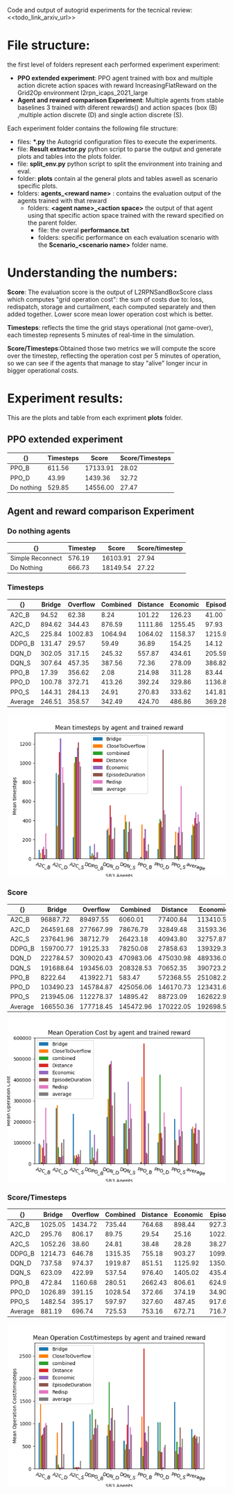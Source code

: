 Code and output of autogrid experiments for the tecnical review: <<todo_link_arxiv_url>>

# File structure: 
the first level of folders represent each performed experiment experiment:

* **PPO extended experiment**: PPO agent trained with box and multiple action dicrete action spaces with reward IncreasingFlatReward on the Grid2Op environment l2rpn\_icaps\_2021\_large 
* **Agent and reward comparison Experiment**: Multiple agents from stable baselines 3 trained with diferent rewards() and action spaces (box (B) ,multiple action discrete (D) and single action discrete (S).

Each experiment folder contains the following file structure: 
* files: **\*.py** the Autogrid configuration files to execute the experiments.
* file: **Result extractor.py** python script to parse the output and generate plots and tables into the plots folder.
* file: **split_env.py** python script to split the environment into training and eval.
* folder: **plots** contain al the general plots and tables aswell as scenario specific plots.
* folders: **agents\_\<reward name\>** : contains the evaluation output of the agents trained with that reward
  * folders: **\<agent name\>\_<action space\>** the output of that agent using that specific action space trained with the reward specified on the parent folder.
    * file: the overal **performance.txt**
    * folders: specific performance on each evaluation scenario with the **Scenario\_<scenario name\>** folder name.

# Understanding the numbers:

**Score**: The evaluation score is the output of L2RPNSandBoxScore class which computes "grid operation cost": the sum of costs due to: loss, redispatch, storage and curtailment, each computed separately and then added together. Lower score mean lower operation cost which is better. 

**Timesteps**: reflects the time the grid stays operational (not game-over), each timestep represents 5 minutes of real-time in the simulation.
	
**Score\/Timesteps**:Obtained those two metrics we will compute the score over the timestep, reflecting the operation cost per 5 minutes of operation, so we can see if the agents that manage to stay "alive" longer incur in bigger operational costs.


 # Experiment results:

This are the plots and table from each expriment **plots** folder.

 ## PPO extended experiment
 
 | \{\}       | Timesteps | Score     | Score/Timesteps |
|------------|-----------|-----------|-----------------|
| PPO\_B   | 611\.56   | 17133\.91 | 28\.02          |
| PPO\_D   | 43\.99    | 1439\.36  | 32\.72          |
| Do nothing | 529\.85   | 14556\.00 | 27\.47          |

## Agent and reward comparison Experiment

### Do nothing agents
| \{\}             | Timestep | Score     | Score/timestep |
|------------------|----------|-----------|----------------|
| Simple Reconnect | 576\.19  | 16103\.91 | 27\.94         |
| Do Nothing       | 666\.73  | 18149\.54 | 27\.22         |

### Timesteps
| \{\}      | Bridge  | Overflow | Combined | Distance | Economic | Episode  | Redisp   | average |
|-----------|---------|----------|----------|----------|----------|----------|----------|---------|
| A2C\_B  | 94\.52  | 62\.38   | 8\.24    | 101\.22  | 126\.23  | 41\.00   | 263\.02  | 99\.52  |
| A2C\_D  | 894\.62 | 344\.43  | 876\.59  | 1111\.86 | 1255\.45 | 97\.93   | 957\.88  | 791\.25 |
| A2C\_S  | 225\.84 | 1002\.83 | 1064\.94 | 1064\.02 | 1158\.37 | 1215\.94 | 1014\.57 | 963\.79 |
| DDPG\_B | 131\.47 | 29\.57   | 59\.49   | 36\.89   | 154\.25  | 14\.12   | 64\.83   | 70\.09  |
| DQN\_D  | 302\.05 | 317\.15  | 245\.32  | 557\.87  | 434\.61  | 205\.59  | 210\.92  | 324\.79 |
| DQN\_S  | 307\.64 | 457\.35  | 387\.56  | 72\.36   | 278\.09  | 386\.82  | 308\.71  | 314\.08 |
| PPO\_B  | 17\.39  | 356\.62  | 2\.08    | 214\.98  | 311\.28  | 83\.44   | 77\.53   | 151\.90 |
| PPO\_D  | 100\.78 | 372\.71  | 413\.26  | 392\.24  | 329\.86  | 1136\.86 | 506\.67  | 464\.63 |
| PPO\_S  | 144\.31 | 284\.13  | 24\.91   | 270\.83  | 333\.62  | 141\.81  | 761\.79  | 280\.20 |
| Average   | 246\.51 | 358\.57  | 342\.49  | 424\.70  | 486\.86  | 369\.28  | 462\.88  |         |

![Timesteps](Agent%20and%20reward%20comparison%20Experiment/plots/Mean_timesteps.png?raw=true "Timesteps")

### Score
| \{\}      | Bridge     | Overflow   | Combined   | Distance   | Economic   | Episode    | Redisp     | Average    |
|-----------|------------|------------|------------|------------|------------|------------|------------|------------|
| A2C\_B  | 96887\.72  | 89497\.55  | 6060\.01   | 77400\.84  | 113410\.58 | 38019\.32  | 266808\.06 | 98297\.73  |
| A2C\_D  | 264591\.68 | 277667\.99 | 78676\.79  | 32849\.48  | 31593\.36  | 100109\.52 | 37517\.70  | 117572\.36 |
| A2C\_S  | 237641\.96 | 38712\.79  | 26423\.18  | 40943\.80  | 32757\.87  | 46531\.48  | 34588\.34  | 65371\.35  |
| DDPG\_B | 159700\.77 | 19125\.33  | 78250\.08  | 27858\.63  | 139329\.38 | 15527\.24  | 58422\.88  | 71173\.47  |
| DQN\_D  | 222784\.57 | 309020\.43 | 470983\.06 | 475030\.98 | 489336\.08 | 277699\.50 | 131327\.94 | 339454\.65 |
| DQN\_S  | 191688\.64 | 193456\.03 | 208328\.53 | 70652\.35  | 390723\.20 | 168427\.88 | 286287\.98 | 215652\.09 |
| PPO\_B  | 8222\.64   | 413922\.71 | 583\.47    | 572368\.55 | 251082\.20 | 52145\.48  | 46127\.77  | 192064\.69 |
| PPO\_D  | 103490\.23 | 145784\.87 | 425056\.06 | 146170\.73 | 123431\.65 | 39675\.94  | 244001\.22 | 175372\.96 |
| PPO\_S  | 213945\.06 | 112278\.37 | 14895\.42  | 88723\.09  | 162622\.98 | 130128\.74 | 365597\.64 | 155455\.90 |
| Average   | 166550\.36 | 177718\.45 | 145472\.96 | 170222\.05 | 192698\.59 | 96473\.90  | 163408\.84 |            |

![Score](Agent%20and%20reward%20comparison%20Experiment/plots/Mean_score.png?raw=true "Score")


### Score/Timesteps
| \{\}      | Bridge   | Overflow | Combined | Distance | Economic | Episode  | Redisp   | Average  |
|-----------|----------|----------|----------|----------|----------|----------|----------|----------|
| A2C\_B  | 1025\.05 | 1434\.72 | 735\.44  | 764\.68  | 898\.44  | 927\.30  | 1014\.40 | 971\.43  |
| A2C\_D  | 295\.76  | 806\.17  | 89\.75   | 29\.54   | 25\.16   | 1022\.26 | 39\.17   | 329\.69  |
| A2C\_S  | 1052\.26 | 38\.60   | 24\.81   | 38\.48   | 28\.28   | 38\.27   | 34\.09   | 179\.26  |
| DDPG\_B | 1214\.73 | 646\.78  | 1315\.35 | 755\.18  | 903\.27  | 1099\.66 | 901\.17  | 976\.59  |
| DQN\_D  | 737\.58  | 974\.37  | 1919\.87 | 851\.51  | 1125\.92 | 1350\.74 | 622\.64  | 1083\.23 |
| DQN\_S  | 623\.09  | 422\.99  | 537\.54  | 976\.40  | 1405\.02 | 435\.42  | 927\.37  | 761\.12  |
| PPO\_B  | 472\.84  | 1160\.68 | 280\.51  | 2662\.43 | 806\.61  | 624\.95  | 594\.97  | 943\.28  |
| PPO\_D  | 1026\.89 | 391\.15  | 1028\.54 | 372\.66  | 374\.19  | 34\.90   | 481\.58  | 529\.99  |
| PPO\_S  | 1482\.54 | 395\.17  | 597\.97  | 327\.60  | 487\.45  | 917\.63  | 479\.92  | 669\.75  |
| Average   | 881\.19  | 696\.74  | 725\.53  | 753\.16  | 672\.71  | 716\.79  | 566\.15  |          |

![Scoretimesteps](Agent%20and%20reward%20comparison%20Experiment/plots/Mean_scoretimesteps.png?raw=true "Scoretimesteps")

